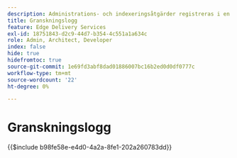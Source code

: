 ```yaml
---
description: Administrations- och indexeringsåtgärder registreras i en granskningslogg som kan läsas via en Admin-slutpunkt.
title: Granskningslogg
feature: Edge Delivery Services
exl-id: 18751843-d2c9-44d7-b354-4c551a1a634c
role: Admin, Architect, Developer
index: false
hide: true
hidefromtoc: true
source-git-commit: 1e69fd3abf8dad01886007bc16b2ed0d0df0777c
workflow-type: tm+mt
source-wordcount: '22'
ht-degree: 0%

---
```


# Granskningslogg

{{$include b98fe58e-e4d0-4a2a-8fe1-202a260783dd}}
